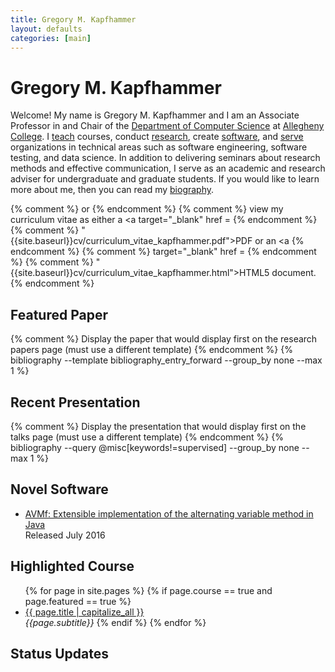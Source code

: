 ```yaml
---
title: Gregory M. Kapfhammer
layout: defaults
categories: [main]
---
```


# Gregory M. Kapfhammer

Welcome! My name is Gregory M. Kapfhammer and I am an Associate Professor in
and Chair of the [Department of Computer Science](http://www.cs.allegheny.edu)
at [Allegheny College](http://www.allegheny.edu). I
[teach]({{site.baseurl}}/teaching/) courses, conduct
[research]({{site.baseurl}}/research/), create
[software]({{site.baseurl}}/software/), and [serve]({{site.baseurl}}/service/)
organizations in technical areas such as software engineering, software
testing, and data science. In addition to delivering seminars about research
methods and effective communication, I serve as an academic and research
adviser for undergraduate and graduate students. If you would like to learn
more about me, then you can read my [biography]({{site.baseurl}}/biography/).

{% comment %} or {% endcomment %}
{% comment %} view my curriculum vitae as either a <a target="_blank" href = {% endcomment %}
{% comment %} "{{site.baseurl}}cv/curriculum_vitae_kapfhammer.pdf">PDF</a> or an <a {% endcomment %}
{% comment %} target="_blank" href = {% endcomment %}
{% comment %} "{{site.baseurl}}cv/curriculum_vitae_kapfhammer.html">HTML5</a> document. {% endcomment %}

## Featured Paper

{% comment %} Display the paper that would display first on the research papers page (must use a different template) {% endcomment %}
{% bibliography --template bibliography_entry_forward --group_by none --max 1 %}

## Recent Presentation

{% comment %} Display the presentation that would display first on the talks page (must use a different template) {% endcomment %}
{% bibliography --query @misc[keywords!=supervised] --group_by none --max 1 %}

## Novel Software

<ul class="fa-ul"> <li><i class="fa-li fa fa-code fa-lg"></i><a class="major" href="https://github.com/AVMf/avmf">AVMf:
Extensible implementation of the alternating variable method in Java</a> </li> Released July 2016 </ul>

## Highlighted Course

<ul class="fa-ul">
{% for page in site.pages %}
  {% if page.course == true and page.featured == true %}
    <li><i class="fa-li fa fa-cog fa-lg"></i><a class="major" href="{{site.baseurl}}{{ page.url | remove_first:'/'}}">{{ page.title | capitalize_all }}</a></li>
    <em>{{page.subtitle}}</em>
  {% endif %}
{% endfor %}
</ul>

## Status Updates

<div id="tw-gkapfham">
</div>

